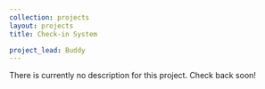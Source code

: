 ```yaml
---
collection: projects
layout: projects
title: Check-in System

project_lead: Buddy
---
```

There is currently no description for this project. Check back soon!